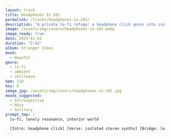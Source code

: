 ```yaml
---
layout: track
title: Headphones In S01
permalink: /tracks/headphones-in-s01/
description: "A private lo-fi refuge: a headphone click opens into isolated stereo synths and a gentle 118 BPM drift; the beat softens into haze before an ambient cut-out — lonely resonance in an interior world."
image: /assets/img/covers/headphones-in-s01.webp
image_ready: true
date: 2025-01-01
duration: "2:42"
album: Stranger Vibes
mood:
  - Hopeful
genre:
  - lo-fi
  - ambient
  - chillwave
bpm: 118
key: D
image_jpg: /assets/img/covers/headphones-in-s01.jpg
moods_suggested:
  - Introspective
  - Hazy
  - Solitary
prompt_tmp: |
  lo-fi, lonely resonance, interior world

  [Intro: headphone click] [Verse: isolated stereo synths] [Bridge: lo-fi beat drift] [Outro: ambient cut-out]
---
```

